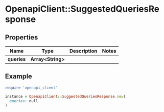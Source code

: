 # OpenapiClient::SuggestedQueriesResponse

## Properties

| Name | Type | Description | Notes |
| ---- | ---- | ----------- | ----- |
| **queries** | **Array&lt;String&gt;** |  |  |

## Example

```ruby
require 'openapi_client'

instance = OpenapiClient::SuggestedQueriesResponse.new(
  queries: null
)
```

